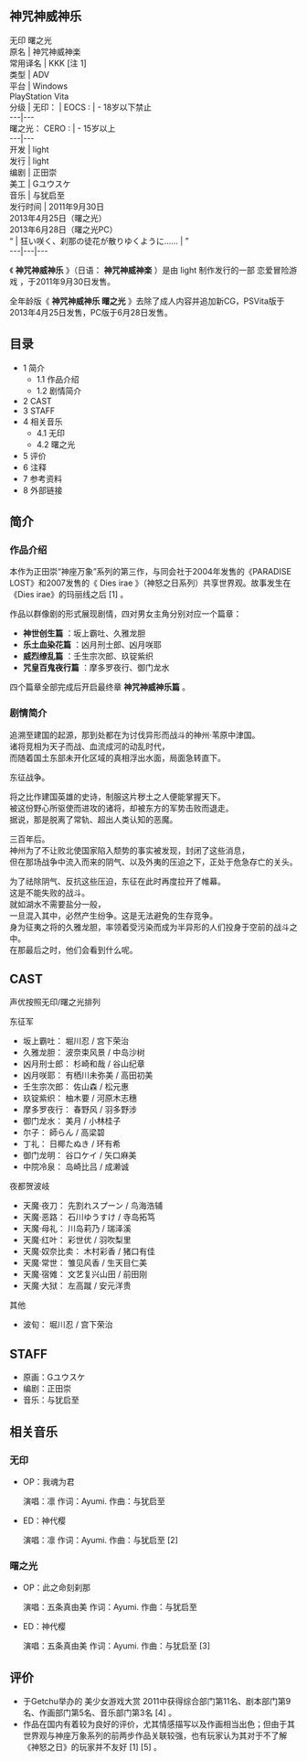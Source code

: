 神咒神威神乐  
---  
无印  曙之光  
原名  |  神咒神威神楽   
常用译名  |  KKK  [注 1]   
类型  |  ADV   
平台  |  Windows   
PlayStation Vita  
分级  |  无印：  |  EOCS  :  |  \- 18岁以下禁止   
---|---  
曙之光：  CERO  :  |  \- 15岁以上   
---|---  
开发  |  light   
发行  |  light   
编剧  |  正田崇   
美工  |  Gユウスケ   
音乐  |  与犹启至   
发行时间  |  2011年9月30日   
2013年4月25日（曙之光）  
2013年6月28日（曙之光PC）  
“  |  狂い咲く、刹那の徒花が散りゆくように……  |  ”   
---|---|---  
  
《 **神咒神威神乐** 》（日语：  **神咒神威神楽** ）是由  light  制作发行的一部  恋爱冒险游戏  ，于2011年9月30日发售。

全年龄版《 **神咒神威神乐 曙之光** 》去除了成人内容并追加新CG，PSVita版于2013年4月25日发售，PC版于6月28日发售。

##  目录

  * 1  简介 
    * 1.1  作品介绍 
    * 1.2  剧情简介 
  * 2  CAST 
  * 3  STAFF 
  * 4  相关音乐 
    * 4.1  无印 
    * 4.2  曙之光 
  * 5  评价 
  * 6  注释 
  * 7  参考资料 
  * 8  外部链接 

##  简介

###  作品介绍

本作为正田崇“神座万象”系列的第三作，与同会社于2004年发售的《PARADISE LOST》和2007发售的《  Dies irae
》（神怒之日系列）共享世界观。故事发生在《Dies irae》的玛丽线之后  [1]  。

作品以群像剧的形式展现剧情，四对男女主角分别对应一个篇章：

  * **神世创生篇** ：坂上霸吐、久雅龙胆 
  * **乐土血染花篇** ：凶月刑士郎、凶月咲耶 
  * **威烈缭乱篇** ：壬生宗次郎、玖锭紫织 
  * **咒皇百鬼夜行篇** ：摩多罗夜行、御门龙水 

四个篇章全部完成后开启最终章 **神咒神威神乐篇** 。

###  剧情简介

追溯至建国的起源，那到处都在为讨伐异形而战斗的神州·苇原中津国。  
诸将竞相为天子而战、血流成河的动乱时代，  
而随着国土东部未开化区域的真相浮出水面，局面急转直下。

东征战争。

将之比作建国英雄的史诗，制服这片秽土之人便能掌握天下。  
被这份野心所驱使而进攻的诸将，却被东方的军势击败而退走。  
据说，那是脱离了常轨、超出人类认知的恶魔。

三百年后。  
神州为了不让败北使国家陷入颓势的事实被发现，封闭了这些消息，  
但在那场战争中流入而来的阴气、以及外夷的压迫之下，正处于危急存亡的关头。

为了祛除阴气、反抗这些压迫，东征在此时再度拉开了帷幕。  
这是不能失败的战斗。  
就如湖水不需要盐分一般，  
一旦混入其中，必然产生纷争。这是无法避免的生存竞争。  
身为征夷之将的久雅龙胆，率领着受污染而成为半异形的人们投身于空前的战斗之中。  
在那最后之时，他们会看到什么呢。

##  CAST

声优按照无印/曙之光排列

东征军

  * 坂上霸吐：  堀川忍  /  宫下荣治 
  * 久雅龙胆：  波奈束风景  /  中岛沙树 
  * 凶月刑士郎：  杉崎和哉  /  谷山纪章 
  * 凶月咲耶：  有栖川未弥美  /  高田初美 
  * 壬生宗次郎：  佐山森  /  松元惠 
  * 玖锭紫织：  柚木要  /  河原木志穗 
  * 摩多罗夜行：  春野风  /  羽多野涉 
  * 御门龙水：  美月  /  小林桂子 
  * 尔子：  師らん  /  高梁碧 
  * 丁礼：  日椰たぬき  /  环有希 
  * 御门龙明：  谷口ケイ  /  矢口麻美 
  * 中院冷泉：  岛崎比吕  /  成濑诚 

夜都贺波岐

  * 天魔·夜刀：  先割れスプーン  /  鸟海浩辅 
  * 天魔·恶路：  石川ゆうすけ  /  寺岛拓笃 
  * 天魔·母礼：  川岛莉乃  /  瑞泽溪 
  * 天魔·红叶：  彩世优  /  羽吹梨里 
  * 天魔·奴奈比卖：  木村彩香  /  猪口有佳 
  * 天魔·常世：  雏见风香  /  生天目仁美 
  * 天魔·宿傩：  文艺复兴山田  /  前田刚 
  * 天魔·大狱：  左高蹴  /  安元洋贵 

其他

  * 波旬：  堀川忍  /  宫下荣治 

##  STAFF

  * 原画：Gユウスケ 
  * 编剧：正田崇 
  * 音乐：与犹启至 

##  相关音乐

###  无印

  * OP：我魂为君 

     演唱：凛 
     作词：Ayumi. 
     作曲：与犹启至 

  * ED：神代樱 

     演唱：凛 
     作词：Ayumi. 
     作曲：与犹启至  [2] 

###  曙之光

  * OP：此之命刻刹那 

     演唱：五条真由美 
     作词：Ayumi. 
     作曲：与犹启至 

  * ED：神代樱 

     演唱：五条真由美 
     作词：Ayumi. 
     作曲：与犹启至  [3] 

##  评价

  * 于Getchu举办的  美少女游戏大赏  2011中获得综合部门第11名、剧本部门第9名、作画部门第5名、音乐部门第3名  [4]  。 
  * 作品在国内有着较为良好的评价，尤其情感描写以及作画相当出色；但由于其世界观与神座万象系列的前两步作品关联较强，也有玩家认为其对于不了解《神怒之日》的玩家并不友好  [1]  [5]  。 